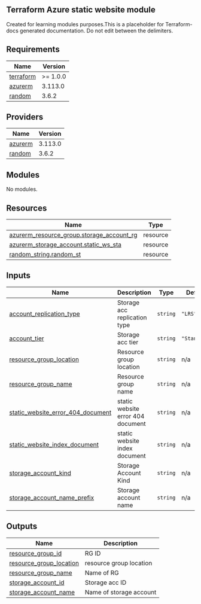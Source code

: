 ## Terraform Azure static website module

Created for learning modules purposes.This is a placeholder for Terraform-docs generated documentation. Do not edit between the delimiters.
<!-- BEGIN_TF_DOCS -->
## Requirements

| Name | Version |
|------|---------|
| <a name="requirement_terraform"></a> [terraform](#requirement\_terraform) | >= 1.0.0 |
| <a name="requirement_azurerm"></a> [azurerm](#requirement\_azurerm) | 3.113.0 |
| <a name="requirement_random"></a> [random](#requirement\_random) | 3.6.2 |

## Providers

| Name | Version |
|------|---------|
| <a name="provider_azurerm"></a> [azurerm](#provider\_azurerm) | 3.113.0 |
| <a name="provider_random"></a> [random](#provider\_random) | 3.6.2 |

## Modules

No modules.

## Resources

| Name | Type |
|------|------|
| [azurerm_resource_group.storage_account_rg](https://registry.terraform.io/providers/hashicorp/azurerm/3.113.0/docs/resources/resource_group) | resource |
| [azurerm_storage_account.static_ws_sta](https://registry.terraform.io/providers/hashicorp/azurerm/3.113.0/docs/resources/storage_account) | resource |
| [random_string.random_st](https://registry.terraform.io/providers/hashicorp/random/3.6.2/docs/resources/string) | resource |

## Inputs

| Name | Description | Type | Default | Required |
|------|-------------|------|---------|:--------:|
| <a name="input_account_replication_type"></a> [account\_replication\_type](#input\_account\_replication\_type) | Storage acc replication type | `string` | `"LRS"` | no |
| <a name="input_account_tier"></a> [account\_tier](#input\_account\_tier) | Storage acc tier | `string` | `"Standard"` | no |
| <a name="input_resource_group_location"></a> [resource\_group\_location](#input\_resource\_group\_location) | Resource group location | `string` | n/a | yes |
| <a name="input_resource_group_name"></a> [resource\_group\_name](#input\_resource\_group\_name) | Resource group name | `string` | n/a | yes |
| <a name="input_static_website_error_404_document"></a> [static\_website\_error\_404\_document](#input\_static\_website\_error\_404\_document) | static website error 404 document | `string` | n/a | yes |
| <a name="input_static_website_index_document"></a> [static\_website\_index\_document](#input\_static\_website\_index\_document) | static website index document | `string` | n/a | yes |
| <a name="input_storage_account_kind"></a> [storage\_account\_kind](#input\_storage\_account\_kind) | Storage Account Kind | `string` | n/a | yes |
| <a name="input_storage_account_name_prefix"></a> [storage\_account\_name\_prefix](#input\_storage\_account\_name\_prefix) | Storage account name | `string` | n/a | yes |

## Outputs

| Name | Description |
|------|-------------|
| <a name="output_resource_group_id"></a> [resource\_group\_id](#output\_resource\_group\_id) | RG ID |
| <a name="output_resource_group_location"></a> [resource\_group\_location](#output\_resource\_group\_location) | resource group location |
| <a name="output_resource_group_name"></a> [resource\_group\_name](#output\_resource\_group\_name) | Name of RG |
| <a name="output_storage_account_id"></a> [storage\_account\_id](#output\_storage\_account\_id) | Storage acc ID |
| <a name="output_storage_account_name"></a> [storage\_account\_name](#output\_storage\_account\_name) | Name of storage account |
<!-- END_TF_DOCS -->

